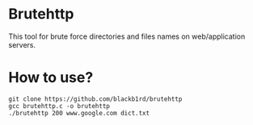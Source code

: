 Brutehttp
=========

This tool for brute force directories and files names on web/application servers.

How to use?
===========

```shell
git clone https://github.com/blackb1rd/brutehttp
gcc brutehttp.c -o brutehttp
./brutehttp 200 www.google.com dict.txt
```
